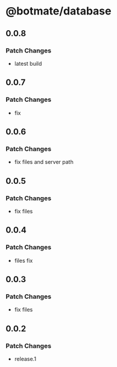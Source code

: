 # @botmate/database

## 0.0.8

### Patch Changes

- latest build

## 0.0.7

### Patch Changes

- fix

## 0.0.6

### Patch Changes

- fix files and server path

## 0.0.5

### Patch Changes

- fix files

## 0.0.4

### Patch Changes

- files fix

## 0.0.3

### Patch Changes

- fix files

## 0.0.2

### Patch Changes

- release.1
